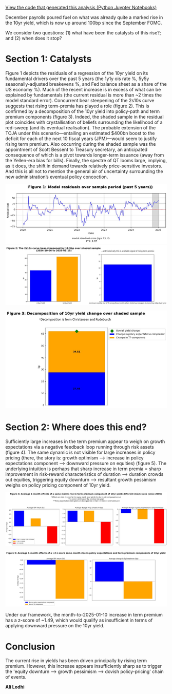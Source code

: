 [View the code that generated this analysis (Python Juypter Notebooks)](https://github.com/ALILODHI-cloud/UVAmacro.github.io/blob/main/post_2/analysis.ipynb)


December payrolls poured fuel on what was already quite a marked rise in the 10yr yield, which is now up around 100bp since the September FOMC. 

We consider two questions: (1) what have been the catalysts of this rise?; and (2) when does it stop? 

# Section 1: Catalysts 

Figure 1 depicts the residuals of a regression of the 10yr yield on its fundamental drivers over the past 5 years (the 1y1y ois rate %, 5y5y seasonally-adjusted breakevens %, and Fed balance sheet as a share of the US economy %). Much of the recent increase is in excess of what can be explained by fundamentals (the current residual is more than ~2 times the model standard error). Concurrent bear steepening of the 2s10s curve suggests that rising term-premia has played a role (figure 2). This is confirmed by a decomposition of the 10yr yield into policy-path and term premium components (figure 3). Indeed, the shaded sample in the residual plot coincides with crystallisation of beliefs surrounding the likelihood of a red-sweep (and its eventual realisation). The probable extension of the TCJA under this scenario—entailing an estimated $400bn boost to the deficit for each of the next 10 fiscal years (JPM)—would seem to justify rising term premium. Also occurring during the shaded sample was the appointment of Scott Bessent to Treasury secretary, an anticipated consequence of which is a pivot towards longer-term issuance (away from the Yellen-era bias for bills). Finally, the spectre of QT looms large, implying, as it does, the shift in demand towards relatively price-sensitive investors. And this is all not to mention the general air of uncertainty surrounding the new administration’s eventual policy concoction. 

![Alt_text](figures/figure_1.jpg)
![Alt_text](figures/figure_2.jpg)


![Alt_text](figures/figure_3.jpg)


# Section 2: Where does this end?

Sufficiently large increases in the term premium appear to weigh on growth expectations via a negative feedback loop running through risk assets (figure 4). The same dynamic is not visible for large increases in policy pricing (there, the story is: growth optimism --> increase in policy expectations component --> downward pressure on equities) (figure 5). The underlying intuition is perhaps that sharp increase in term premia = sharp improvement in risk-reward characteristics of duration --> duration crowds out equities, triggering equity downturn --> resultant growth pessimism weighs on policy pricing component of 10yr yield. 

![Alt_text](figures/figure_4.jpg)

![Alt_text](figures/figure_5.jpg)

Under our framework, the month-to-2025-01-10 increase in term premium has a z-score of ~1.49, which would qualify as insufficient in terms of applying downward pressure on the 10yr yield. 

# Conclusion

The current rise in yields has been driven principally by rising term premium. However, this increase appears insufficiently sharp as to trigger the 'equity downturn --> growth pessimism --> dovish policy-pricing' chain of events.  


**Ali Lodhi**
